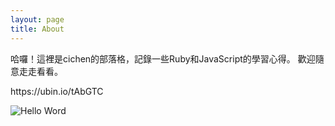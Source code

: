 ```yaml
---
layout: page
title: About
---
```


<p class="message">
  哈囉！這裡是cichen的部落格，記錄一些Ruby和JavaScript的學習心得。
  歡迎隨意走走看看。
</p>

<p>https://ubin.io/tAbGTC</p>

![Hello Word](https://i.imgur.com/ku5x2Je.png)

